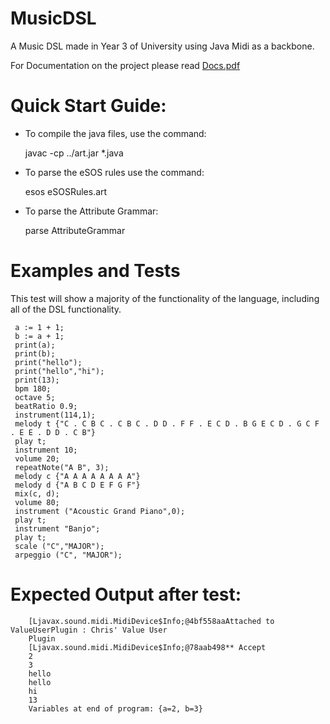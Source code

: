 # MusicDSL
A Music DSL made in Year 3 of University using Java Midi as a backbone.

For Documentation on the project please read [Docs.pdf](https://github.com/SirCen/MusicDSL/blob/main/Docs.pdf)


# Quick Start Guide:
  
  * To compile the java files, use the command:
  
     javac -cp ../art.jar *.java
     
  * To parse the eSOS rules use the command:
  
     esos eSOSRules.art
     
  * To parse the Attribute Grammar:
  
     parse AttributeGrammar

# Examples and Tests
   This test will show a majority of the functionality of the language, including all of the DSL functionality.
   ```
    a := 1 + 1;
    b := a + 1;
    print(a);
    print(b);
    print("hello");
    print("hello","hi");
    print(13);
    bpm 180;
    octave 5;
    beatRatio 0.9;
    instrument(114,1);
    melody t {"C . C B C . C B C . D D . F F . E C D . B G E C D . G C F . E E . D D . C B"}
    play t;
    instrument 10;
    volume 20;
    repeatNote("A B", 3);
    melody c {"A A A A A A A A"}
    melody d {"A B C D E F G F"}
    mix(c, d);
    volume 80;
    instrument ("Acoustic Grand Piano",0);
    play t;
    instrument "Banjo";
    play t;
    scale ("C","MAJOR");
    arpeggio ("C", "MAJOR");
   ```
# Expected Output after test:
```
    [Ljavax.sound.midi.MidiDevice$Info;@4bf558aaAttached to ValueUserPlugin : Chris' Value User
    Plugin
    [Ljavax.sound.midi.MidiDevice$Info;@78aab498** Accept
    2
    3
    hello
    hello
    hi
    13
    Variables at end of program: {a=2, b=3}
```
